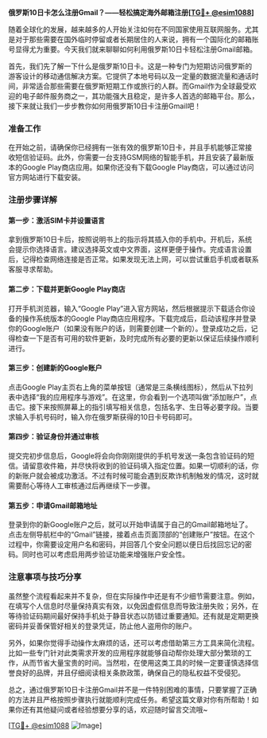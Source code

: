**俄罗斯10日卡怎么注册Gmail？——轻松搞定海外邮箱注册[[TG💪+ @esim1088](https://t.me/s/esim1088)]**

随着全球化的发展，越来越多的人开始关注如何在不同国家使用互联网服务。尤其是对于那些需要在国外临时停留或者长期居住的人来说，拥有一个国际化的邮箱账号显得尤为重要。今天我们就来聊聊如何利用俄罗斯10日卡轻松注册Gmail邮箱。

首先，我们先了解一下什么是俄罗斯10日卡。这是一种专门为短期访问俄罗斯的游客设计的移动通信解决方案。它提供了本地号码以及一定量的数据流量和通话时间，非常适合那些需要在俄罗斯短期工作或旅行的人群。而Gmail作为全球最受欢迎的电子邮件服务商之一，其功能强大且稳定，是许多人首选的邮箱平台。那么，接下来就让我们一步步教你如何用俄罗斯10日卡注册Gmail吧！

### 准备工作

在开始之前，请确保你已经拥有一张有效的俄罗斯10日卡，并且手机能够正常接收短信验证码。此外，你需要一台支持GSM网络的智能手机，并且安装了最新版本的Google Play商店应用。如果你还没有下载Google Play商店，可以通过访问官方网站进行下载安装。

### 注册步骤详解

#### 第一步：激活SIM卡并设置语言

拿到俄罗斯10日卡后，按照说明书上的指示将其插入你的手机中。开机后，系统会提示你选择语言。建议选择英文或中文界面，这样更便于操作。完成语言设置后，记得检查网络连接是否正常。如果发现无法上网，可以尝试重启手机或者联系客服寻求帮助。

#### 第二步：下载并更新Google Play商店

打开手机浏览器，输入“Google Play”进入官方网站，然后根据提示下载适合你设备的操作系统版本的Google Play商店应用程序。下载完成后，启动该程序并登录你的Google账户（如果没有账户的话，则需要创建一个新的）。登录成功之后，记得检查一下是否有可用的软件更新，及时完成所有必要的更新以保证后续操作顺利进行。

#### 第三步：创建新的Google账户

点击Google Play主页右上角的菜单按钮（通常是三条横线图标），然后从下拉列表中选择“我的应用程序与游戏”。在这里，你会看到一个选项叫做“添加账户”，点击它。接下来按照屏幕上的指引填写相关信息，包括名字、生日等必要字段。当要求输入手机号码时，输入你在俄罗斯获得的10日卡号码即可。

#### 第四步：验证身份并通过审核

提交完初步信息后，Google将会向你刚刚提供的手机号发送一条包含验证码的短信。请留意收件箱，并尽快将收到的验证码填入指定位置。如果一切顺利的话，你的新账户就会被成功激活。不过有时候可能会遇到反欺诈机制触发的情况，这时就需要耐心等待人工审核通过后再继续下一步骤。

#### 第五步：申请Gmail邮箱地址

登录到你的新Google账户之后，就可以开始申请属于自己的Gmail邮箱地址了。点击左侧导航栏中的“Gmail”链接，接着点击页面顶部的“创建账户”按钮。在这个过程中，你需要设定用户名和密码，并回答几个安全问题以便日后找回忘记的密码。同时也可以考虑启用两步验证功能来增强账户安全性。

### 注意事项与技巧分享

虽然整个流程看起来并不复杂，但在实际操作中还是有不少细节需要注意。例如，在填写个人信息时尽量保持真实有效，以免因虚假信息而导致注册失败；另外，在等待验证码期间最好保持手机处于静音状态以防错过重要通知。还有就是定期更换密码并妥善保管好相关的登录凭证，防止他人盗用你的账户。

另外，如果你觉得手动操作太麻烦的话，还可以考虑借助第三方工具来简化流程。比如一些专门针对此类需求开发的应用程序就能够自动帮你处理大部分繁琐的工作，从而节省大量宝贵的时间。当然啦，在使用这类工具的时候一定要谨慎选择信誉良好的品牌，并且仔细阅读相关条款政策，确保自己的隐私权益不受侵犯。

总之，通过俄罗斯10日卡注册Gmail并不是一件特别困难的事情，只要掌握了正确的方法并且严格按照步骤执行就能顺利完成任务。希望这篇文章对你有所帮助！如果你还有其他疑问或者经验想要分享的话，欢迎随时留言交流哦~

[[TG💪+ @esim1088](https://t.me/s/esim1088) ![Image](https://i.postimg.cc/4NQfJmqS/Snipaste-2025-05-13-00-14-12.png)]